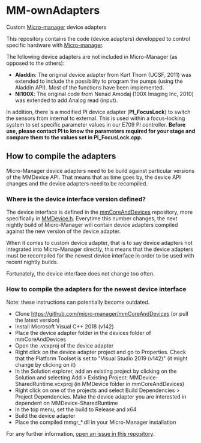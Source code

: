 # MM-ownAdapters
Custom [Micro-manager](https://micro-manager.org/ "Micro-manager website") device adapters

This repository contains the code (device adapters) developped to control specific hardware with [Micro-manager](https://micro-manager.org/ "Micro-manager website"). 

The following device adapters are not included in Micro-Manager (as opposed to the others):

* **Aladdin**: The original device adapter from Kurt Thorn (UCSF, 2011) was extended to include the possibility to program the pumps
(using the Aladdin API). Most of the functions have been implemented.
* **NI100X**: The original code from Nenad Amodaj (100X Imaging Inc, 2010) was extended to add Analog read (input).

In addition, there is a modified PI device adapter (**PI_FocusLock**) to switch the sensors from internal to external. This is used within a focus-locking system to set specific parameter values in our E709 PI controller. **Before use, please contact PI to know the parameters required for your stage and compare them to the values set in PI_FocusLock.cpp.**  

## How to compile the adapters

Micro-Manager device adapters need to be build against particular versions of the MMDevice API. That means that as time goes by, the device API changes and the device adapters need to be recompiled.

### Where is the device interface version defined?

The device interface is defined in the [mmCoreAndDevices](https://github.com/micro-manager/mmCoreAndDevices) repository, more specifically in [MMDevice.h](https://github.com/micro-manager/mmCoreAndDevices/blob/52af1c314f761116674c4600eedf6d1ece21a152/MMDevice/MMDevice.h#L30). Everytime this number changes, the next nightly build of Micro-Manager will contain device adapters compiled against the new version of the device adapter.

When it comes to custom device adapter, that is to say device adapters not integrated into Micro-Manager directly, this means that the device adapters must be recompiled for the newest device interface in order to be used with recent nightly builds.

Fortunately, the device interface does not change too often.

### How to compile the adapters for the newest device interface

Note: these instructions can potentially become outdated.

- Clone https://github.com/micro-manager/mmCoreAndDevices (or pull the latest version)
- Install Microsoft Visual C++ 2018 (v142)
- Place the device adapter folder in the devices folder of mmCoreAndDevices
- Open the .vcxproj of the device adapter
- Right click on the device adapter project and go to Properties. Check that the Platform Toolset is set to "Visual Studio 2019 (v142)" (it might change by clicking on it)
- In the Solution explorer, add an existing project by clicking on the Solution and selecting Add > Existing Project: MMDevice-SharedRuntime.vcxproj (in MMDevice folder in mmCoreAndDevices)
- Right click on one of the projects and select Build Dependencies > Project Dependencies. Make the device adapter you are interested in dependent on MMDevice-SharedRuntime
- In the top menu, set the build to Release and x64
- Build the device adapter
- Place the compiled mmgr_*.dll in your Micro-Manager installation 

For any further information, [open an issue in this repository](https://github.com/jdeschamps/MM-ownAdapters/issues).

